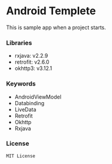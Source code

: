 # Android Templete
This is sample app when a project starts.

### Libraries
* rxjava: v2.2.9
* retrofit: v2.6.0
* okhttp3: v3.12.1

### Keywords
* AndroidViewModel
* Databinding
* LiveData
* Retrofit
* Okhttp
* Rxjava

### License
`MIT License`
